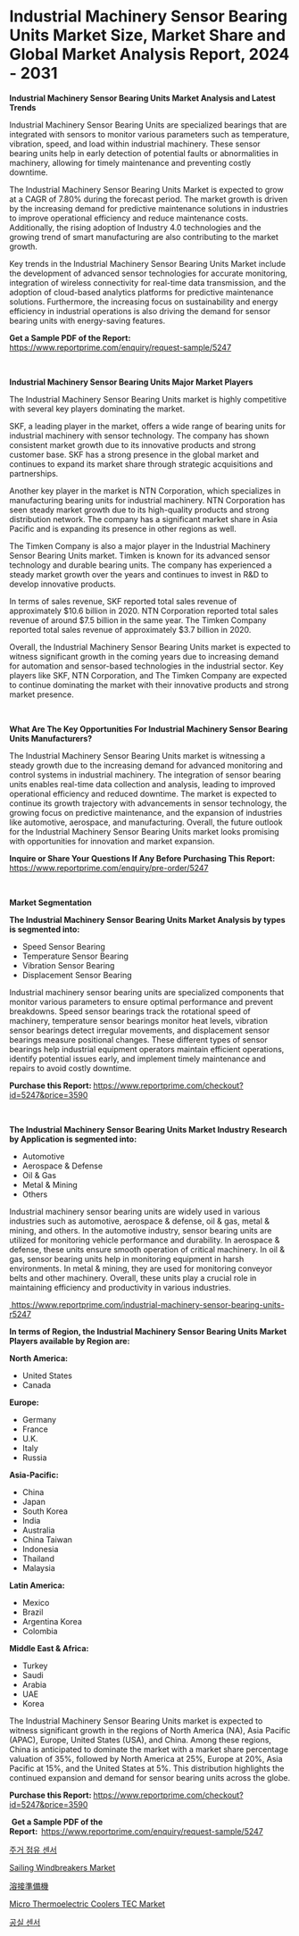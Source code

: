 <p><h1>Industrial Machinery Sensor Bearing Units Market Size, Market Share and Global Market Analysis Report, 2024 - 2031</h1></p><p><strong>Industrial Machinery Sensor Bearing Units Market Analysis and Latest Trends</strong></p>
<p><p>Industrial Machinery Sensor Bearing Units are specialized bearings that are integrated with sensors to monitor various parameters such as temperature, vibration, speed, and load within industrial machinery. These sensor bearing units help in early detection of potential faults or abnormalities in machinery, allowing for timely maintenance and preventing costly downtime.</p><p>The Industrial Machinery Sensor Bearing Units Market is expected to grow at a CAGR of 7.80% during the forecast period. The market growth is driven by the increasing demand for predictive maintenance solutions in industries to improve operational efficiency and reduce maintenance costs. Additionally, the rising adoption of Industry 4.0 technologies and the growing trend of smart manufacturing are also contributing to the market growth.</p><p>Key trends in the Industrial Machinery Sensor Bearing Units Market include the development of advanced sensor technologies for accurate monitoring, integration of wireless connectivity for real-time data transmission, and the adoption of cloud-based analytics platforms for predictive maintenance solutions. Furthermore, the increasing focus on sustainability and energy efficiency in industrial operations is also driving the demand for sensor bearing units with energy-saving features.</p></p>
<p><strong>Get a Sample PDF of the Report:&nbsp;</strong> <a href="https://www.reportprime.com/enquiry/request-sample/5247">https://www.reportprime.com/enquiry/request-sample/5247</a></p>
<p>&nbsp;</p>
<p><strong>Industrial Machinery Sensor Bearing Units Major Market Players</strong></p>
<p><p>The Industrial Machinery Sensor Bearing Units market is highly competitive with several key players dominating the market. </p><p>SKF, a leading player in the market, offers a wide range of bearing units for industrial machinery with sensor technology. The company has shown consistent market growth due to its innovative products and strong customer base. SKF has a strong presence in the global market and continues to expand its market share through strategic acquisitions and partnerships.</p><p>Another key player in the market is NTN Corporation, which specializes in manufacturing bearing units for industrial machinery. NTN Corporation has seen steady market growth due to its high-quality products and strong distribution network. The company has a significant market share in Asia Pacific and is expanding its presence in other regions as well.</p><p>The Timken Company is also a major player in the Industrial Machinery Sensor Bearing Units market. Timken is known for its advanced sensor technology and durable bearing units. The company has experienced a steady market growth over the years and continues to invest in R&D to develop innovative products.</p><p>In terms of sales revenue, SKF reported total sales revenue of approximately $10.6 billion in 2020. NTN Corporation reported total sales revenue of around $7.5 billion in the same year. The Timken Company reported total sales revenue of approximately $3.7 billion in 2020.</p><p>Overall, the Industrial Machinery Sensor Bearing Units market is expected to witness significant growth in the coming years due to increasing demand for automation and sensor-based technologies in the industrial sector. Key players like SKF, NTN Corporation, and The Timken Company are expected to continue dominating the market with their innovative products and strong market presence.</p></p>
<p>&nbsp;</p>
<p><strong>What Are The Key Opportunities For Industrial Machinery Sensor Bearing Units Manufacturers?</strong></p>
<p><p>The Industrial Machinery Sensor Bearing Units market is witnessing a steady growth due to the increasing demand for advanced monitoring and control systems in industrial machinery. The integration of sensor bearing units enables real-time data collection and analysis, leading to improved operational efficiency and reduced downtime. The market is expected to continue its growth trajectory with advancements in sensor technology, the growing focus on predictive maintenance, and the expansion of industries like automotive, aerospace, and manufacturing. Overall, the future outlook for the Industrial Machinery Sensor Bearing Units market looks promising with opportunities for innovation and market expansion.</p></p>
<p><strong>Inquire or Share Your Questions If Any Before Purchasing This Report:</strong> <a href="https://www.reportprime.com/enquiry/pre-order/5247">https://www.reportprime.com/enquiry/pre-order/5247</a></p>
<p>&nbsp;</p>
<p><strong>Market Segmentation</strong></p>
<p><strong>The Industrial Machinery Sensor Bearing Units Market Analysis by types is segmented into:</strong></p>
<p><ul><li>Speed Sensor Bearing</li><li>Temperature Sensor Bearing</li><li>Vibration Sensor Bearing</li><li>Displacement Sensor Bearing</li></ul></p>
<p><p>Industrial machinery sensor bearing units are specialized components that monitor various parameters to ensure optimal performance and prevent breakdowns. Speed sensor bearings track the rotational speed of machinery, temperature sensor bearings monitor heat levels, vibration sensor bearings detect irregular movements, and displacement sensor bearings measure positional changes. These different types of sensor bearings help industrial equipment operators maintain efficient operations, identify potential issues early, and implement timely maintenance and repairs to avoid costly downtime.</p></p>
<p><strong>Purchase this Report:&nbsp;</strong><a href="https://www.reportprime.com/checkout?id=5247&price=3590">https://www.reportprime.com/checkout?id=5247&price=3590</a></p>
<p>&nbsp;</p>
<p><strong>The Industrial Machinery Sensor Bearing Units Market Industry Research by Application is segmented into:</strong></p>
<p><ul><li>Automotive</li><li>Aerospace & Defense</li><li>Oil & Gas</li><li>Metal & Mining</li><li>Others</li></ul></p>
<p><p>Industrial machinery sensor bearing units are widely used in various industries such as automotive, aerospace & defense, oil & gas, metal & mining, and others. In the automotive industry, sensor bearing units are utilized for monitoring vehicle performance and durability. In aerospace & defense, these units ensure smooth operation of critical machinery. In oil & gas, sensor bearing units help in monitoring equipment in harsh environments. In metal & mining, they are used for monitoring conveyor belts and other machinery. Overall, these units play a crucial role in maintaining efficiency and productivity in various industries.</p></p>
<p><a href="https://www.reportprime.com/industrial-machinery-sensor-bearing-units-r5247">&nbsp;https://www.reportprime.com/industrial-machinery-sensor-bearing-units-r5247</a></p>
<p><strong>In terms of Region, the Industrial Machinery Sensor Bearing Units Market Players available by Region are:</strong></p>
<p>
    <p> <strong> North America: </strong>
        <ul>
            <li>United States</li>
            <li>Canada</li>
        </ul>
        </p> 
    <p> <strong> Europe: </strong>
        <ul>
            <li>Germany</li>
            <li>France</li>
            <li>U.K.</li>
            <li>Italy</li>
            <li>Russia</li>
        </ul>
        </p> 
    <p> <strong> Asia-Pacific: </strong>
        <ul>
            <li>China</li>
            <li>Japan</li>
            <li>South Korea</li>
            <li>India</li>
            <li>Australia</li>
            <li>China Taiwan</li>
            <li>Indonesia</li>
            <li>Thailand</li>
            <li>Malaysia</li>
        </ul>
        </p> 
    <p> <strong> Latin America: </strong>
        <ul>
            <li>Mexico</li>
            <li>Brazil</li>
            <li>Argentina Korea</li>
            <li>Colombia</li>
        </ul>
        </p> 
    <p> <strong> Middle East & Africa: </strong>
        <ul>
            <li>Turkey</li>
            <li>Saudi</li>
            <li>Arabia</li>
            <li>UAE</li>
            <li>Korea</li>
        </ul>
    </p>
    </p>
<p><p>The Industrial Machinery Sensor Bearing Units market is expected to witness significant growth in the regions of North America (NA), Asia Pacific (APAC), Europe, United States (USA), and China. Among these regions, China is anticipated to dominate the market with a market share percentage valuation of 35%, followed by North America at 25%, Europe at 20%, Asia Pacific at 15%, and the United States at 5%. This distribution highlights the continued expansion and demand for sensor bearing units across the globe.</p></p>
<p><strong>Purchase this Report: </strong><a href="https://www.reportprime.com/checkout?id=5247&price=3590">https://www.reportprime.com/checkout?id=5247&price=3590</a></p>
<p>&nbsp;<strong>Get a Sample PDF of the Report:&nbsp;&nbsp;</strong><a href="https://www.reportprime.com/enquiry/request-sample/5247">https://www.reportprime.com/enquiry/request-sample/5247</a></p>
<p><strong></strong></p>
<p><p><a href="https://github.com/iansanftyord09878/Market-Research-Report-List-1/blob/main/237253170592.md">주거 점유 센서</a></p><p><a href="https://issuu.com/reportprime-2/docs/sailing-windbreakers-market-size-2030.pptx">Sailing Windbreakers Market</a></p><p><a href="https://github.com/charm854/Market-Research-Report-List-1/blob/main/492789674023.md">溶接準備機</a></p><p><a href="https://github.com/Alonsoolds3wq1d81czn8rbol/Market-Research-Report-List-2/blob/main/micro-thermoelectric-coolers-tec-market.md">Micro Thermoelectric Coolers TEC Market</a></p><p><a href="https://github.com/Skyleitney456456/Market-Research-Report-List-1/blob/main/815763670591.md">공실 센서</a></p></p>